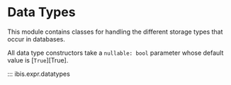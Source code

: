 # Data Types

This module contains classes for handling the different storage types that
occur in databases.

<!-- prettier-ignore-start -->
All data type constructors take a `nullable: bool` parameter whose default
value is [`True`][True].

::: ibis.expr.datatypes
<!-- prettier-ignore-end -->
